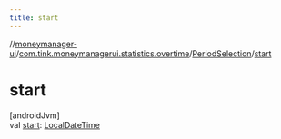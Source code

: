 ```yaml
---
title: start
---
```

//[moneymanager-ui](../../../index.html)/[com.tink.moneymanagerui.statistics.overtime](../index.html)/[PeriodSelection](index.html)/[start](start.html)



# start



[androidJvm]\
val [start](start.html): [LocalDateTime](https://developer.android.com/reference/kotlin/java/time/LocalDateTime.html)




